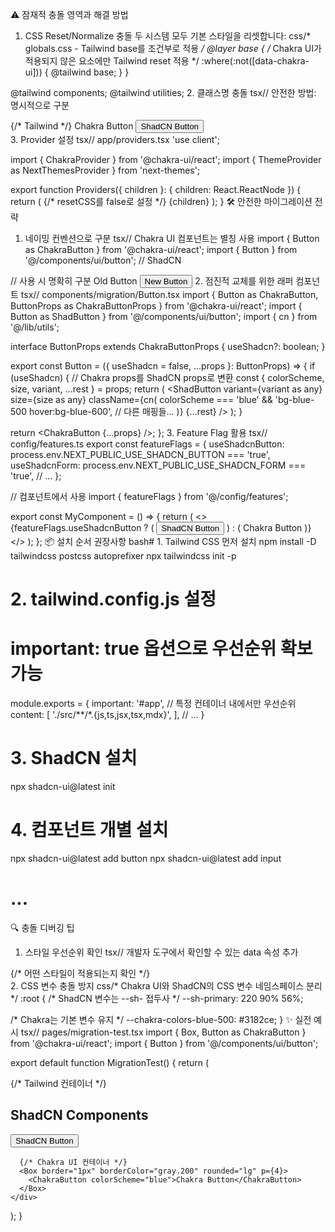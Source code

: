 ⚠️ 잠재적 충돌 영역과 해결 방법
1. CSS Reset/Normalize 충돌
두 시스템 모두 기본 스타일을 리셋합니다:
css/* globals.css - Tailwind base를 조건부로 적용 */
@layer base {
  /* Chakra UI가 적용되지 않은 요소에만 Tailwind reset 적용 */
  :where(:not([data-chakra-ui])) {
    @tailwind base;
  }
}

@tailwind components;
@tailwind utilities;
2. 클래스명 충돌
tsx// 안전한 방법: 명시적으로 구분
<div className="flex gap-4"> {/* Tailwind */}
  <ChakraButton colorScheme="blue">Chakra Button</ChakraButton>
  <Button className="bg-blue-500">ShadCN Button</Button>
</div>
3. Provider 설정
tsx// app/providers.tsx
'use client';

import { ChakraProvider } from '@chakra-ui/react';
import { ThemeProvider as NextThemesProvider } from 'next-themes';

export function Providers({ children }: { children: React.ReactNode }) {
  return (
    <ChakraProvider resetCSS={false}> {/* resetCSS를 false로 설정 */}
      <NextThemesProvider
        attribute="class"
        defaultTheme="light"
        enableSystem
      >
        {children}
      </NextThemesProvider>
    </ChakraProvider>
  );
}
🛠 안전한 마이그레이션 전략
1. 네이밍 컨벤션으로 구분
tsx// Chakra UI 컴포넌트는 별칭 사용
import { Button as ChakraButton } from '@chakra-ui/react';
import { Button } from '@/components/ui/button'; // ShadCN

// 사용 시 명확히 구분
<ChakraButton>Old Button</ChakraButton>
<Button>New Button</Button>
2. 점진적 교체를 위한 래퍼 컴포넌트
tsx// components/migration/Button.tsx
import { Button as ChakraButton, ButtonProps as ChakraButtonProps } from '@chakra-ui/react';
import { Button as ShadButton } from '@/components/ui/button';
import { cn } from '@/lib/utils';

interface ButtonProps extends ChakraButtonProps {
  useShadcn?: boolean;
}

export const Button = ({ useShadcn = false, ...props }: ButtonProps) => {
  if (useShadcn) {
    // Chakra props를 ShadCN props로 변환
    const { colorScheme, size, variant, ...rest } = props;
    return (
      <ShadButton
        variant={variant as any}
        size={size as any}
        className={cn(
          colorScheme === 'blue' && 'bg-blue-500 hover:bg-blue-600',
          // 다른 매핑들...
        )}
        {...rest}
      />
    );
  }
  
  return <ChakraButton {...props} />;
};
3. Feature Flag 활용
tsx// config/features.ts
export const featureFlags = {
  useShadcnButton: process.env.NEXT_PUBLIC_USE_SHADCN_BUTTON === 'true',
  useShadcnForm: process.env.NEXT_PUBLIC_USE_SHADCN_FORM === 'true',
  // ...
};

// 컴포넌트에서 사용
import { featureFlags } from '@/config/features';

export const MyComponent = () => {
  return (
    <>
      {featureFlags.useShadcnButton ? (
        <Button>ShadCN Button</Button>
      ) : (
        <ChakraButton>Chakra Button</ChakraButton>
      )}
    </>
  );
};
📦 설치 순서 권장사항
bash# 1. Tailwind CSS 먼저 설치
npm install -D tailwindcss postcss autoprefixer
npx tailwindcss init -p

# 2. tailwind.config.js 설정
# important: true 옵션으로 우선순위 확보 가능
module.exports = {
  important: '#app', // 특정 컨테이너 내에서만 우선순위
  content: [
    './src/**/*.{js,ts,jsx,tsx,mdx}',
  ],
  // ...
}

# 3. ShadCN 설치
npx shadcn-ui@latest init

# 4. 컴포넌트 개별 설치
npx shadcn-ui@latest add button
npx shadcn-ui@latest add input
# ...
🔍 충돌 디버깅 팁
1. 스타일 우선순위 확인
tsx// 개발자 도구에서 확인할 수 있는 data 속성 추가
<div data-styling="tailwind" className="p-4">
  <div data-styling="chakra">
    <Box p={4}>
      {/* 어떤 스타일이 적용되는지 확인 */}
    </Box>
  </div>
</div>
2. CSS 변수 충돌 방지
css/* Chakra UI와 ShadCN의 CSS 변수 네임스페이스 분리 */
:root {
  /* ShadCN 변수는 --sh- 접두사 */
  --sh-primary: 220 90% 56%;
  
  /* Chakra는 기본 변수 유지 */
  --chakra-colors-blue-500: #3182ce;
}
✨ 실전 예시
tsx// pages/migration-test.tsx
import { Box, Button as ChakraButton } from '@chakra-ui/react';
import { Button } from '@/components/ui/button';

export default function MigrationTest() {
  return (
    <div className="p-8 space-y-4">
      {/* Tailwind 컨테이너 */}
      <div className="border rounded-lg p-4">
        <h2 className="text-xl font-bold mb-4">ShadCN Components</h2>
        <Button variant="default">ShadCN Button</Button>
      </div>
      
      {/* Chakra UI 컨테이너 */}
      <Box border="1px" borderColor="gray.200" rounded="lg" p={4}>
        <ChakraButton colorScheme="blue">Chakra Button</ChakraButton>
      </Box>
    </div>
  );
}